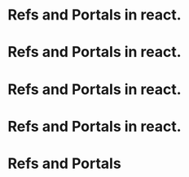 # Refs and Portals in react.
# Refs and Portals in react.
# Refs and Portals in react.
# Refs and Portals in react.

# Refs and Portals